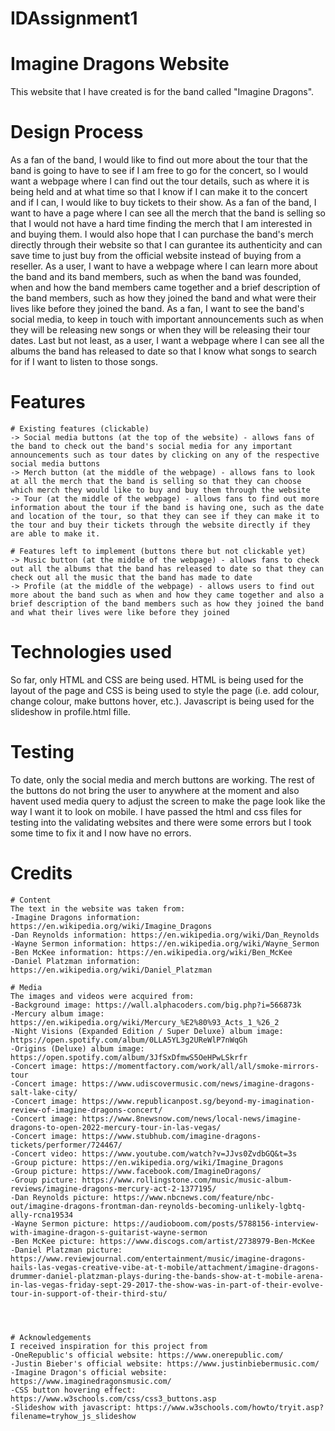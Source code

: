 # IDAssignment1

# Imagine Dragons Website
This website that I have created is for the band called "Imagine Dragons".

# Design Process
As a fan of the band, I would like to find out more about the tour that the band is going to have to see if I am free to go for the concert, so I would want a webpage where I can find out the tour details, such as where it is being held and at what time so that I know if I can make it to the concert and if I can, I would like to buy tickets to their show. As a fan of the band, I want to have a page where I can see all the merch that the band is selling so that I would not have a hard time finding the merch that I am interested in and buying them. I would also hope that I can purchase the band's merch directly through their website so that I can gurantee its authenticity and can save time to just buy from the official website instead of buying from a reseller. As a user, I want to have a webpage where I can learn more about the band and its band members, such as when the band was founded, when and how the band members came together and a brief description of the band members, such as how they joined the band and what were their lives like before they joined the band. As a fan, I want to see the band's social media, to keep in touch with important announcements such as when they will be releasing new songs or when they will be releasing their tour dates. Last but not least, as a user, I want a webpage where I can see all the albums the band has released to date so that I know what songs to search for if I want to listen to those songs.

# Features
    # Existing features (clickable)
    -> Social media buttons (at the top of the website) - allows fans of the band to check out the band's social media for any important announcements such as tour dates by clicking on any of the respective social media buttons
    -> Merch button (at the middle of the webpage) - allows fans to look at all the merch that the band is selling so that they can choose which merch they would like to buy and buy them through the website
    -> Tour (at the middle of the webpage) - allows fans to find out more information about the tour if the band is having one, such as the date and location of the tour, so that they can see if they can make it to the tour and buy their tickets through the website directly if they are able to make it.

    # Features left to implement (buttons there but not clickable yet)
    -> Music button (at the middle of the webpage) - allows fans to check out all the albums that the band has released to date so that they can check out all the music that the band has made to date
    -> Profile (at the middle of the webpage) - allows users to find out more about the band such as when and how they came together and also a brief description of the band members such as how they joined the band and what their lives were like before they joined

# Technologies used
So far, only HTML and CSS are being used. HTML is being used for the layout of the page and CSS is being used to style the page (i.e. add colour, change colour, make buttons hover, etc.). Javascript is being used for the slideshow in profile.html fille.

# Testing
To date, only the social media and merch buttons are working. The rest of the buttons do not bring the user to anywhere at the moment and also havent used media query to adjust the screen to make the page look like the way I want it to look on mobile. I have passed the html and css files for testing into the validating websites and there were some errors but I took some time to fix it and I now have no errors.

# Credits
    # Content
    The text in the website was taken from:
    -Imagine Dragons information: https://en.wikipedia.org/wiki/Imagine_Dragons
    -Dan Reynolds information: https://en.wikipedia.org/wiki/Dan_Reynolds
    -Wayne Sermon information: https://en.wikipedia.org/wiki/Wayne_Sermon
    -Ben McKee information: https://en.wikipedia.org/wiki/Ben_McKee
    -Daniel Platzman information: https://en.wikipedia.org/wiki/Daniel_Platzman
    
    # Media
    The images and videos were acquired from:
    -Background image: https://wall.alphacoders.com/big.php?i=566873k
    -Mercury album image: https://en.wikipedia.org/wiki/Mercury_%E2%80%93_Acts_1_%26_2
    -Night Visions (Expanded Edition / Super Deluxe) album image: https://open.spotify.com/album/0LLA5YL3g2UReWlP7nWqGh
    -Origins (Deluxe) album image: https://open.spotify.com/album/3JfSxDfmwS5OeHPwLSkrfr
    -Concert image: https://momentfactory.com/work/all/all/smoke-mirrors-tour
    -Concert image: https://www.udiscovermusic.com/news/imagine-dragons-salt-lake-city/
    -Concert image: https://www.republicanpost.sg/beyond-my-imagination-review-of-imagine-dragons-concert/
    -Concert image: https://www.8newsnow.com/news/local-news/imagine-dragons-to-open-2022-mercury-tour-in-las-vegas/
    -Concert image: https://www.stubhub.com/imagine-dragons-tickets/performer/724467/
    -Concert video: https://www.youtube.com/watch?v=JJvs0ZvdbGQ&t=3s
    -Group picture: https://en.wikipedia.org/wiki/Imagine_Dragons
    -Group picture: https://www.facebook.com/ImagineDragons/
    -Group picture: https://www.rollingstone.com/music/music-album-reviews/imagine-dragons-mercury-act-2-1377195/
    -Dan Reynolds picture: https://www.nbcnews.com/feature/nbc-out/imagine-dragons-frontman-dan-reynolds-becoming-unlikely-lgbtq-ally-rcna19534
    -Wayne Sermon picture: https://audioboom.com/posts/5788156-interview-with-imagine-dragon-s-guitarist-wayne-sermon
    -Ben McKee picture: https://www.discogs.com/artist/2738979-Ben-McKee
    -Daniel Platzman picture: https://www.reviewjournal.com/entertainment/music/imagine-dragons-hails-las-vegas-creative-vibe-at-t-mobile/attachment/imagine-dragons-drummer-daniel-platzman-plays-during-the-bands-show-at-t-mobile-arena-in-las-vegas-friday-sept-29-2017-the-show-was-in-part-of-their-evolve-tour-in-support-of-their-third-stu/




    # Acknowledgements
    I received inspiration for this project from 
    -OneRepublic's official website: https://www.onerepublic.com/
    -Justin Bieber's official website: https://www.justinbiebermusic.com/ 
    -Imagine Dragon's official website: https://www.imaginedragonsmusic.com/ 
    -CSS button hovering effect: https://www.w3schools.com/css/css3_buttons.asp
    -Slideshow with javascript: https://www.w3schools.com/howto/tryit.asp?filename=tryhow_js_slideshow



  



